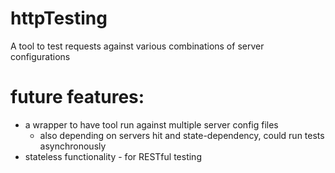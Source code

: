 # httpTesting
A tool to test requests against various combinations of server configurations


# future features:
- a wrapper to have tool run against multiple server config files
  - also depending on servers hit and state-dependency, could run tests asynchronously
- stateless functionality - for RESTful testing
